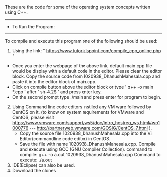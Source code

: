 These are the code for some of the operating system concepts written using C++. 
****************************
* To Run the Program:
****************************
To compile and execute this program one of the following should be used: 

1. Using the link: " https://www.tutorialspoint.com/compile_cpp_online.php "
- Once you enter the webpage of the above link, default main.cpp file would be display with a default code in the editor. Please clear the editor block. Copy the source code from 1020938_DhanushMahesala.cpp and paste it into the editor block of main.cpp.
- Click on complie button above the editor block or type ' g++ -o main *.cpp ' after ' sh-4.2$ ' and press enter key.
- On the second prompt type ./main and press enter for program to begin.
2. Using Command line code editors
   Instlled any VM ware followed by CentOS on it.
     (to know on system requirements for VMware and CentOS, please visit               https://www.vmware.com/support/ws5/doc/intro_hostreq_ws.html#wp1000776 ---                                                          http://partnerweb.vmware.com/GOSIG/CentOS_7.html ). 
   - Copy the source file 1020938_DhanushMahesala.cpp into the Vi Editor(commandline code editor) in CentOS.    
   - Save the file with name 1020938_DhanushMahesala.cpp. Compile and execute using GCC (GNU Compiler Collection). 
      command to compile: g++ -o a.out 1020938_DhanushMahesala.cpp
      Command to execute: ./a.out
3. IDE(Eclipse) can also be used.
4. Download the clones
